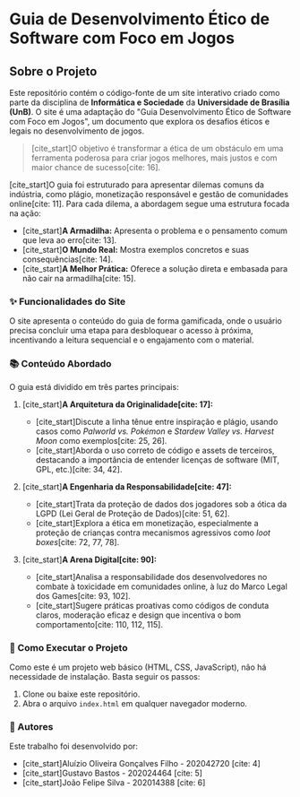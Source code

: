 # Guia de Desenvolvimento Ético de Software com Foco em Jogos

## Sobre o Projeto

Este repositório contém o código-fonte de um site interativo criado como parte da disciplina de **Informática e Sociedade** da **Universidade de Brasília (UnB)**. O site é uma adaptação do "Guia Desenvolvimento Ético de Software com Foco em Jogos", um documento que explora os desafios éticos e legais no desenvolvimento de jogos.

> [cite_start]O objetivo é transformar a ética de um obstáculo em uma ferramenta poderosa para criar jogos melhores, mais justos e com maior chance de sucesso[cite: 16].

[cite_start]O guia foi estruturado para apresentar dilemas comuns da indústria, como plágio, monetização responsável e gestão de comunidades online[cite: 11]. Para cada dilema, a abordagem segue uma estrutura focada na ação:
* [cite_start]**A Armadilha:** Apresenta o problema e o pensamento comum que leva ao erro[cite: 13].
* [cite_start]**O Mundo Real:** Mostra exemplos concretos e suas consequências[cite: 14].
* [cite_start]**A Melhor Prática:** Oferece a solução direta e embasada para não cair na armadilha[cite: 15].

### ✨ Funcionalidades do Site

O site apresenta o conteúdo do guia de forma gamificada, onde o usuário precisa concluir uma etapa para desbloquear o acesso à próxima, incentivando a leitura sequencial e o engajamento com o material.

### 📚 Conteúdo Abordado

O guia está dividido em três partes principais:

1.  [cite_start]**A Arquitetura da Originalidade[cite: 17]:**
    * [cite_start]Discute a linha tênue entre inspiração e plágio, usando casos como *Palworld vs. Pokémon* e *Stardew Valley vs. Harvest Moon* como exemplos[cite: 25, 26].
    * [cite_start]Aborda o uso correto de código e assets de terceiros, destacando a importância de entender licenças de software (MIT, GPL, etc.)[cite: 34, 42].

2.  [cite_start]**A Engenharia da Responsabilidade[cite: 47]:**
    * [cite_start]Trata da proteção de dados dos jogadores sob a ótica da LGPD (Lei Geral de Proteção de Dados)[cite: 51, 62].
    * [cite_start]Explora a ética em monetização, especialmente a proteção de crianças contra mecanismos agressivos como *loot boxes*[cite: 72, 77, 78].

3.  [cite_start]**A Arena Digital[cite: 90]:**
    * [cite_start]Analisa a responsabilidade dos desenvolvedores no combate à toxicidade em comunidades online, à luz do Marco Legal dos Games[cite: 93, 102].
    * [cite_start]Sugere práticas proativas como códigos de conduta claros, moderação eficaz e design que incentiva o bom comportamento[cite: 110, 112, 115].

### 🚀 Como Executar o Projeto

Como este é um projeto web básico (HTML, CSS, JavaScript), não há necessidade de instalação. Basta seguir os passos:

1.  Clone ou baixe este repositório.
2.  Abra o arquivo `index.html` em qualquer navegador moderno.

### 👥 Autores

Este trabalho foi desenvolvido por:

* [cite_start]Aluízio Oliveira Gonçalves Filho - 202042720 [cite: 4]
* [cite_start]Gustavo Bastos - 202024464 [cite: 5]
* [cite_start]João Felipe Silva - 202014388 [cite: 6]
